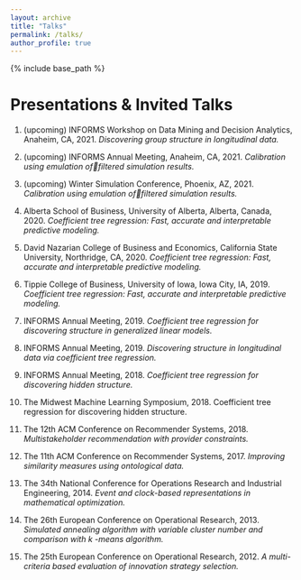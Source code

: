 ```yaml
---
layout: archive
title: "Talks"
permalink: /talks/
author_profile: true
---
```


{% include base_path %}

Presentations & Invited Talks
======

1. (upcoming) INFORMS Workshop on Data Mining and Decision Analytics, Anaheim, CA, 2021. *Discovering group structure in longitudinal data.*

1. (upcoming) INFORMS Annual Meeting, Anaheim, CA, 2021. *Calibration using emulation offiltered simulation results.*

1. (upcoming) Winter Simulation Conference, Phoenix, AZ, 2021. *Calibration using emulation offiltered simulation results.*

1. Alberta School of Business, University of Alberta, Alberta, Canada, 2020. *Coefficient tree regression: Fast, accurate and interpretable predictive modeling.*

1. David Nazarian College of Business and Economics, California State University, Northridge, CA, 2020. *Coefficient tree regression: Fast, accurate and interpretable predictive modeling.*

1. Tippie College of Business, University of Iowa, Iowa City, IA, 2019. *Coefficient tree regression: Fast, accurate and interpretable predictive modeling.*

1. INFORMS Annual Meeting, 2019. *Coefficient tree regression for discovering structure in generalized linear models.*

1. INFORMS Annual Meeting, 2019. *Discovering structure in longitudinal data via coefficient tree regression.*

1. INFORMS Annual Meeting, 2018. *Coefficient tree regression for discovering hidden structure.*

1. The Midwest Machine Learning Symposium, 2018. Coefficient tree regression for discovering hidden structure.

1. The 12th ACM Conference on Recommender Systems, 2018. *Multistakeholder recommendation with provider constraints.*

1. The 11th ACM Conference on Recommender Systems, 2017. *Improving similarity measures using ontological data.*

1. The 34th National Conference for Operations Research and Industrial Engineering, 2014. *Event and clock-based representations in mathematical optimization.*

1. The 26th European Conference on Operational Research, 2013. *Simulated annealing algorithm with variable cluster number and comparison with $k$ -means algorithm.*

1. The 25th European Conference on Operational Research, 2012. *A multi-criteria based evaluation of innovation strategy selection.*
